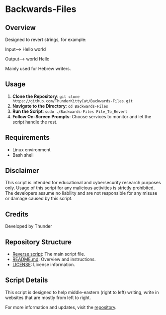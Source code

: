 # Backwards-Files

## Overview
Designed to revert strings, for example:

Input--> Hello world

Output--> world Hello

Mainly used for Hebrew writers.

## Usage
1. **Clone the Repository**: `git clone https://github.com/ThunderKittyCat/Backwards-Files.git`
2. **Navigate to the Directory**: `cd Backwards-Files`
3. **Run the Script**: `sudo ./Backwards-Files File_To_Revert`
4. **Follow On-Screen Prompts**: Choose services to monitor and let the script handle the rest.

## Requirements
- Linux environment
- Bash shell

## Disclaimer
This script is intended for educational and cybersecurity research purposes only. Usage of this script for any malicious activities is strictly prohibited. The developers assume no liability and are not responsible for any misuse or damage caused by this script.

## Credits
Developed by Thunder

## Repository Structure

- [Reverse script](./Reverse): The main script file.
- [README.md](./README.md): Overview and instructions.
- [LICENSE](./LICENSE): License information.

## Script Details

This script is designed to help middle-eastern (right to left) writing, write in websites that are mostly from left to right.

For more information and updates, visit the [repository](https://github.com/ThunderKittyCat/Backwards-Files).

